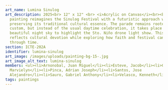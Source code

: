 ```yaml
---
art_name: Lumina Sinulog
art_description: 2025<br> 12" x 12" <br> <i>Acrylic on Canvas</i><br><br>This
  painting reimagines the Sinulog Festival with a futuristic approach while
  preserving its traditional cultural essence. The parade remains rooted in
  custom, but instead of the usual daytime celebration, it takes place under a
  beautiful night sky to highlight the Sto. Niño drone light show. This piece
  reflects cultural devotion while exploring how faith and festival can evolve
  through time.
section: ICTE-202A
identifier: lumina-sinulog
art_image: /images/uploads/painting-bg-15-.jpg
art_image_alt_text: lumina-sinulog
members: <ul><li>Arnonobal, Juan Miguel</li><li>Esteve, Jacob</li><li>Obseñares,
  Marvielyn</li><li>Pinca, Adrian Joseph</li><li>Santos, Jose
  Alejandro</li><li>Sauro, Gabriel Anthony</li><li>Velasco, Kenneth</li></ul>
tags: paintings
---
```

